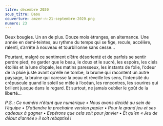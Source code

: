 ```yaml
---
titre: décembre 2020
sous_titre: Daou
couverture: amzer-n-21-septembre-2020.png
numero: 23
---
```


Deux bougies. Un an de plus. Douze mois étranges, en alternance. Une année en demi-teintes, au rythme du temps qui se fige, recule, accélère, ralenti, s’arrête à nouveau et tourbillonne sans cesse...

Pourtant, malgré ce sentiment d’être désorienté et de parfois se sentir perdre pied, ne garder que le beau, le doux et le sucré, les espoirs, les ciels étoilés et la lune d’opale, les matins paresseux, les instants de folie, l’odeur de la pluie juste avant qu’elle ne tombe, la brume qui racontent un autre paysage, la bruine qui caresse la peau et réveille les sens, l’intensité du crépuscule quand le soleil se mêle à l’océan, les rencontres, les sourires qui brillent jusque dans le regard. Et surtout, ne jamais oublier le goût de la liberté...

*P.S. : Ce numéro n’étant que numérique • Nous avons décidé au sein de l’équipe • D’attendre la prochaine version papier • Pour le grand jeu et ses cadeaux à gagner • Espérons que cela soit pour janvier • Et qu’en « Jeu de début d’année » il soit rebaptisé !*
